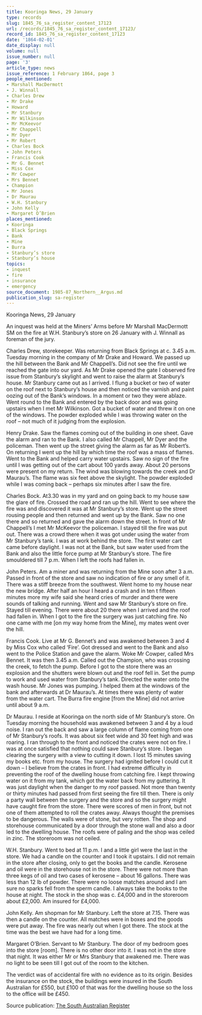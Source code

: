 ```yaml
---
title: Kooringa News, 29 January
type: records
slug: 1845_76_sa_register_content_17123
url: /records/1845_76_sa_register_content_17123/
record_id: 1845_76_sa_register_content_17123
date: '1864-02-01'
date_display: null
volume: null
issue_number: null
page: '3'
article_type: news
issue_reference: 1 February 1864, page 3
people_mentioned:
- Marshall MacDermott
- J. Winnall
- Charles Drew
- Mr Drake
- Howard
- Mr Stanbury
- Mr Wilkinson
- Mr McKeevor
- Mr Chappell
- Mr Dyer
- Mr Robert
- Charles Bock
- John Peters
- Francis Cook
- Mr G. Bennet
- Miss Cox
- Mr Cowper
- Mrs Bennet
- Champion
- Mr Jones
- Dr Maurau
- W.H. Stanbury
- John Kelly
- Margaret O’Brien
places_mentioned:
- Kooringa
- Black Springs
- Bank
- Mine
- Burra
- Stanbury’s store
- Stanbury’s house
topics:
- inquest
- fire
- insurance
- emergency
source_document: 1985-87_Northern__Argus.md
publication_slug: sa-register
---
```


Kooringa News, 29 January

An inquest was held at the Miners’ Arms before Mr Marshall MacDermott SM on the fire at W.H. Stanbury’s store on 26 January with J. Winnall as foreman of the jury.

Charles Drew, storekeeper.  Was returning from Black Springs at c. 3.45 a.m. Tuesday morning in the company of Mr Drake and Howard.  We passed up the hill between the Bank and Mr Chappell’s.  Did not see the fire until we reached the gate into our yard.  As Mr Drake opened the gate I observed fire issue from Stanbury’s skylight and went to raise the alarm at Stanbury’s house. Mr Stanbury came out as I arrived.  I flung a bucket or two of water on the roof next to Stanbury’s house and then noticed the varnish and paint oozing out of the Bank’s windows.  In a moment or two they were ablaze.  Went round to the Bank and entered by the back door and was going upstairs when I met Mr Wilkinson.  Got a bucket of water and threw it on one of the windows.  The powder exploded while I was throwing water on the roof – not much of it judging from the explosion.

Henry Drake.  Saw the flames coming out of the building in one sheet.  Gave the alarm and ran to the Bank.  I also called Mr Chappell, Mr Dyer and the policeman.  Then went up the street giving the alarm as far as Mr Robert’s.  On returning I went up the hill by which time the roof was a mass of flames.  Went to the Bank and helped carry water upstairs.  Saw no sign of the fire until I was getting out of the cart about 100 yards away.  About 20 persons were present on my return.  The wind was blowing towards the creek and Dr Maurau’s.  The flame was six feet above the skylight.  The powder exploded while I was coming back – perhaps six minutes after I saw the fire.

Charles Bock.  At3.30 was in my yard and on going back to my house saw the glare of fire.  Crossed the road and ran up the hill.  Went to see where the fire was and discovered it was at Mr Stanbury’s store.  Went up the street rousing people and then returned and went up by the Bank.  Saw no one there and so returned and gave the alarm down the street.  In front of Mr Chappell’s I met Mr McKeevor the policeman.  I stayed till the fire was put out.  There was a crowd there when it was got under using the water from Mr Stanbury’s tank.  I was at work behind the store.  The first water cart came before daylight. I was not at the Bank, but saw water used from the Bank and also the little force pump at Mr Stanbury’s store.  The fire smouldered till 7 p.m.  When I left the roofs had fallen in.

John Peters.  Am a miner and was returning from the Mine soon after 3 a.m.  Passed in front of the store and saw no indication of fire or any smell of it.  There was a stiff breeze from the southwest.  Went home to my house near the new bridge.  After half an hour I heard a crash and in ten t fifteen minutes more my wife said she heard cries of murder and there were sounds of talking and running.  Went and saw Mr Stanbury’s store on fire.  Stayed till evening.  There were about 20 there when I arrived and the roof had fallen in.  When I got to the fire the surgery was just catching fire.  No one came with me [on my way home from the Mine], my mates went over the hill.

Francis Cook.  Live at Mr G. Bennet’s and was awakened between 3 and 4 by Miss Cox who called ‘Fire’.  Got dressed and went to the Bank and also went to the Police Station and gave the alarm.  Woke Mr Cowper, called Mrs Bennet.  It was then 3.45 a.m.  Called out the Champion, who was crossing the creek, to fetch the pump.  Before I got to the store there was an explosion and the shutters were blown out and the roof fell in.  Set the pump to work and used water from Stanbury’s tank.  Directed the water onto the wash house.  Mr Jones was pumping.  I helped them at the windows of the bank and afterwards at Dr Maurau’s.  At times there was plenty of water from the water cart.  The Burra fire engine [from the Mine] did not arrive until about 9 a.m.

Dr Maurau.  I reside at Kooringa on the north side of Mr Stanbury’s store.  On Tuesday morning the household was awakened between 3 and 4 by a loud noise.  I ran out the back and saw a large column of flame coming from one of Mr Stanbury’s roofs.  It was about six feet wide and 30 feet high and was roaring.  I ran through to the front and noticed the crates were not on fire.  I was at once satisfied that nothing could save Stanbury’s store.  I began clearing the surgery with a view to cutting it down.  I lost 15 minutes saving my books etc. from my house.  The surgery had ignited before I could cut it down – I believe from the crates in front.  I had extreme difficulty in preventing the roof of the dwelling house from catching fire.  I kept throwing water on it from my tank, which got the water back from my guttering.  It was just daylight when the danger to my roof passed.  Not more than twenty or thirty minutes had passed from first seeing the fire till then.  There is only a party wall between the surgery and the store and so the surgery might have caught fire from the store.  There were scores of men in front, but not one of them attempted to roll the crates away.  Always thought the premises to be dangerous.  The walls were of stone, but very rotten.  The shop and storehouse communicated by a door through the stone wall and also a door led to the dwelling house.  The roofs were of paling and the shop was ceiled in zinc.  The storeroom was not ceiled.

W.H. Stanbury.  Went to bed at 11 p.m.  I and a little girl were the last in the store.  We had a candle on the counter and I took it upstairs.  I did not remain in the store after closing, only to get the books and the candle.  Kerosene and oil were in the storehouse not in the store.  There were not more than three kegs of oil and two cases of kerosene – about 16 gallons.  There was less than 12 lb of powder.  There were no loose matches around and I am sure no sparks fell from the sperm candle.  I always take the books to the house at night.  The stock in the shop was c. £4,000 and in the storeroom about £2,000.  Am insured for £4,000.

John Kelly.  Am shopman for Mr Stanbury.  Left the store at 7.15.  There was then a candle on the counter.  All matches were in boxes and the goods were put away.  The fire was nearly out when I got there.  The stock at the time was the best we have had for a long time.

Margaret O’Brien.  Servant to Mr Stanbury.  The door of my bedroom goes into the store [room].  There is no other door into it.  I was not in the store that night.  It was either Mr or Mrs Stanbury that awakened me.  There was no light to be seen till I got out of the room to the kitchen.

The verdict was of accidental fire with no evidence as to its origin.  Besides the insurance on the stock, the buildings were insured in the South Australian for £550, but £100 of that was for the dwelling house so the loss to the office will be £450.

Source publication: [The South Australian Register](/publications/sa-register/)
